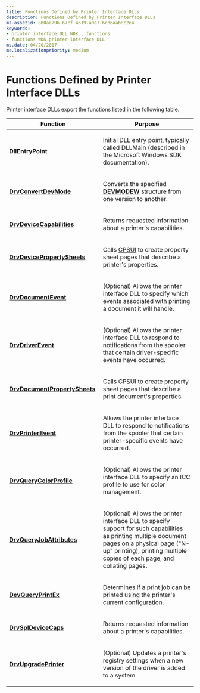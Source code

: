 ```yaml
---
title: Functions Defined by Printer Interface DLLs
description: Functions Defined by Printer Interface DLLs
ms.assetid: 8b0ae796-67cf-4619-a0a7-6cb6aab8c2e4
keywords:
- printer interface DLL WDK , functions
- functions WDK printer interface DLL
ms.date: 04/20/2017
ms.localizationpriority: medium
---
```


# Functions Defined by Printer Interface DLLs





Printer interface DLLs export the functions listed in the following table.

<table>
<colgroup>
<col width="50%" />
<col width="50%" />
</colgroup>
<thead>
<tr class="header">
<th>Function</th>
<th>Purpose</th>
</tr>
</thead>
<tbody>
<tr class="odd">
<td><p><strong>DllEntryPoint</strong></p></td>
<td><p>Initial DLL entry point, typically called DLLMain (described in the Microsoft Windows SDK documentation).</p></td>
</tr>
<tr class="even">
<td><p><a href="https://docs.microsoft.com/windows-hardware/drivers/ddi/winddiui/nf-winddiui-drvconvertdevmode" data-raw-source="[&lt;strong&gt;DrvConvertDevMode&lt;/strong&gt;](https://docs.microsoft.com/windows-hardware/drivers/ddi/winddiui/nf-winddiui-drvconvertdevmode)"><strong>DrvConvertDevMode</strong></a></p></td>
<td><p>Converts the specified <a href="https://docs.microsoft.com/windows/win32/api/wingdi/ns-wingdi-devmodew" data-raw-source="[&lt;strong&gt;DEVMODEW&lt;/strong&gt;](https://docs.microsoft.com/windows/win32/api/wingdi/ns-wingdi-devmodew)"><strong>DEVMODEW</strong></a> structure from one version to another.</p></td>
</tr>
<tr class="odd">
<td><p><a href="https://docs.microsoft.com/windows-hardware/drivers/ddi/winddiui/nf-winddiui-drvdevicecapabilities" data-raw-source="[&lt;strong&gt;DrvDeviceCapabilities&lt;/strong&gt;](https://docs.microsoft.com/windows-hardware/drivers/ddi/winddiui/nf-winddiui-drvdevicecapabilities)"><strong>DrvDeviceCapabilities</strong></a></p></td>
<td><p>Returns requested information about a printer's capabilities.</p></td>
</tr>
<tr class="even">
<td><p><a href="https://docs.microsoft.com/windows-hardware/drivers/ddi/winddiui/nf-winddiui-drvdevicepropertysheets" data-raw-source="[&lt;strong&gt;DrvDevicePropertySheets&lt;/strong&gt;](https://docs.microsoft.com/windows-hardware/drivers/ddi/winddiui/nf-winddiui-drvdevicepropertysheets)"><strong>DrvDevicePropertySheets</strong></a></p></td>
<td><p>Calls <a href="common-property-sheet-user-interface.md" data-raw-source="[CPSUI](common-property-sheet-user-interface.md)">CPSUI</a> to create property sheet pages that describe a printer's properties.</p></td>
</tr>
<tr class="odd">
<td><p><a href="https://docs.microsoft.com/windows-hardware/drivers/ddi/winddiui/nf-winddiui-drvdocumentevent" data-raw-source="[&lt;strong&gt;DrvDocumentEvent&lt;/strong&gt;](https://docs.microsoft.com/windows-hardware/drivers/ddi/winddiui/nf-winddiui-drvdocumentevent)"><strong>DrvDocumentEvent</strong></a></p></td>
<td><p>(Optional) Allows the printer interface DLL to specify which events associated with printing a document it will handle.</p></td>
</tr>
<tr class="even">
<td><p><a href="https://docs.microsoft.com/windows-hardware/drivers/ddi/winddiui/nf-winddiui-drvdriverevent" data-raw-source="[&lt;strong&gt;DrvDriverEvent&lt;/strong&gt;](https://docs.microsoft.com/windows-hardware/drivers/ddi/winddiui/nf-winddiui-drvdriverevent)"><strong>DrvDriverEvent</strong></a></p></td>
<td><p>(Optional) Allows the printer interface DLL to respond to notifications from the spooler that certain driver-specific events have occurred.</p></td>
</tr>
<tr class="odd">
<td><p><a href="https://docs.microsoft.com/windows-hardware/drivers/ddi/winddiui/nf-winddiui-drvdocumentpropertysheets" data-raw-source="[&lt;strong&gt;DrvDocumentPropertySheets&lt;/strong&gt;](https://docs.microsoft.com/windows-hardware/drivers/ddi/winddiui/nf-winddiui-drvdocumentpropertysheets)"><strong>DrvDocumentPropertySheets</strong></a></p></td>
<td><p>Calls CPSUI to create property sheet pages that describe a print document's properties.</p></td>
</tr>
<tr class="even">
<td><p><a href="https://docs.microsoft.com/windows-hardware/drivers/ddi/winddiui/nf-winddiui-drvprinterevent" data-raw-source="[&lt;strong&gt;DrvPrinterEvent&lt;/strong&gt;](https://docs.microsoft.com/windows-hardware/drivers/ddi/winddiui/nf-winddiui-drvprinterevent)"><strong>DrvPrinterEvent</strong></a></p></td>
<td><p>Allows the printer interface DLL to respond to notifications from the spooler that certain printer-specific events have occurred.</p></td>
</tr>
<tr class="odd">
<td><p><a href="https://docs.microsoft.com/windows-hardware/drivers/ddi/winddiui/nf-winddiui-drvquerycolorprofile" data-raw-source="[&lt;strong&gt;DrvQueryColorProfile&lt;/strong&gt;](https://docs.microsoft.com/windows-hardware/drivers/ddi/winddiui/nf-winddiui-drvquerycolorprofile)"><strong>DrvQueryColorProfile</strong></a></p></td>
<td><p>(Optional) Allows the printer interface DLL to specify an ICC profile to use for color management.</p></td>
</tr>
<tr class="even">
<td><p><a href="https://docs.microsoft.com/windows-hardware/drivers/ddi/winddiui/nf-winddiui-drvqueryjobattributes" data-raw-source="[&lt;strong&gt;DrvQueryJobAttributes&lt;/strong&gt;](https://docs.microsoft.com/windows-hardware/drivers/ddi/winddiui/nf-winddiui-drvqueryjobattributes)"><strong>DrvQueryJobAttributes</strong></a></p></td>
<td><p>(Optional) Allows the printer interface DLL to specify support for such capabilities as printing multiple document pages on a physical page ("N-up" printing), printing multiple copies of each page, and collating pages.</p></td>
</tr>
<tr class="odd">
<td><p><a href="https://docs.microsoft.com/windows-hardware/drivers/ddi/winddiui/nf-winddiui-devqueryprintex" data-raw-source="[&lt;strong&gt;DevQueryPrintEx&lt;/strong&gt;](https://docs.microsoft.com/windows-hardware/drivers/ddi/winddiui/nf-winddiui-devqueryprintex)"><strong>DevQueryPrintEx</strong></a></p></td>
<td><p>Determines if a print job can be printed using the printer's current configuration.</p></td>
</tr>
<tr class="even">
<td><p><a href="https://docs.microsoft.com/windows-hardware/drivers/ddi/winddiui/nf-winddiui-drvspldevicecaps" data-raw-source="[&lt;strong&gt;DrvSplDeviceCaps&lt;/strong&gt;](https://docs.microsoft.com/windows-hardware/drivers/ddi/winddiui/nf-winddiui-drvspldevicecaps)"><strong>DrvSplDeviceCaps</strong></a></p></td>
<td><p>Returns requested information about a printer's capabilities.</p></td>
</tr>
<tr class="odd">
<td><p><a href="https://docs.microsoft.com/windows-hardware/drivers/ddi/winddiui/nf-winddiui-drvupgradeprinter" data-raw-source="[&lt;strong&gt;DrvUpgradePrinter&lt;/strong&gt;](https://docs.microsoft.com/windows-hardware/drivers/ddi/winddiui/nf-winddiui-drvupgradeprinter)"><strong>DrvUpgradePrinter</strong></a></p></td>
<td><p>(Optional) Updates a printer's registry settings when a new version of the driver is added to a system.</p></td>
</tr>
</tbody>
</table>

 

 

 




